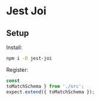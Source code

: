 # Jest Joi

## Setup

Install:
```sh
npm i -D jest-joi
```

Register:
```js
const
toMatchSchema } from './src';
expect.extend({ toMatchSchema });

